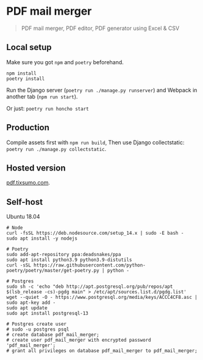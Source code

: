 # PDF mail merger

> PDF mail merger, PDF editor, PDF generator using Excel & CSV

## Local setup

Make sure you got `npm` and `poetry` beforehand.

```
npm install
poetry install
```

Run the Django server (`poetry run ./manage.py runserver`) and Webpack in another tab (`npm run start`).

Or just: `poetry run honcho start`


## Production

Compile assets first with `npm run build`,
Then use Django collectstatic: `poetry run ./manage.py collectstatic`.

## Hosted version

[pdf.tixsumo.com](https://pdf.tixsumo.com).


## Self-host

Ubuntu 18.04


```
# Node
curl -fsSL https://deb.nodesource.com/setup_14.x | sudo -E bash -
sudo apt install -y nodejs

# Poetry
sudo add-apt-repository ppa:deadsnakes/ppa
sudo apt install python3.9 python3.9-distutils
curl -sSL https://raw.githubusercontent.com/python-poetry/poetry/master/get-poetry.py | python -

# Postgres
sudo sh -c 'echo "deb http://apt.postgresql.org/pub/repos/apt $(lsb_release -cs)-pgdg main" > /etc/apt/sources.list.d/pgdg.list'
wget --quiet -O - https://www.postgresql.org/media/keys/ACCC4CF8.asc | sudo apt-key add -
sudo apt update
sudo apt install postgresql-13

# Postgres create user
# sudo -u postgres psql
# create database pdf_mail_merger;
# create user pdf_mail_merger with encrypted password 'pdf_mail_merger';
# grant all privileges on database pdf_mail_merger to pdf_mail_merger;
```
